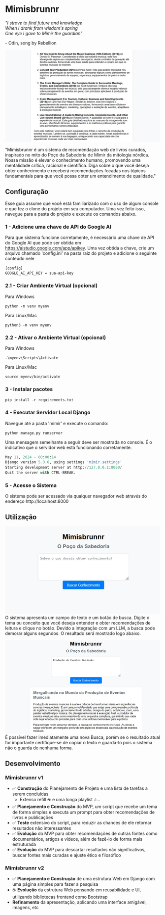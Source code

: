 # Mimisbrunnr

*"I strove to find future and knowledge  
When I drank from wisdom's spring  
One eye I gave to Mimir the guardian"*

\- Odin, song by Rebellion

![image](project_media/Example_03.jpg)


"Mimisbrunnr é um sistema de recomendação web de livros curados, inspirado no mito do Poço da Sabedoria de Mimir da mitologia nórdica. Nossa missão é elevar o conhecimento humano, promovendo uma mentalidade crítica, racional e científica. Diga sobre o que você deseja obter conhecimento e receberá recomendações focadas nos tópicos fundamentais para que você possa obter um entendimento de qualidade."


## Configuração
Esse guia assume que você está familiarizado com o uso de algum console e que fez o clone do projeto em seu computador. Uma vez feito isso, navegue para a pasta do projeto e execute os comandos abaixo.

### 1 - Adicione uma chave de API do Google AI
Para que sistema funcione corretamente, é necessário uma chave de API do Google AI que pode ser obtida em https://aistudio.google.com/app/apikey. Uma vez obtida a chave, crie um arquivo chamado 'config.ini' na pasta raiz do projeto e adicione o seguinte conteúdo nele

```
[config]
GOOGLE_AI_API_KEY = sua-api-key

```

### 2.1 - Criar Ambiente Virtual (opcional)
Para Windows
```
python -m venv myenv
```

Para Linux/Mac
```
python3 -m venv myenv
```

### 2.2 - Ativar o Ambiente Virtual (opcional)
Para Windows
```
.\myenv\Scripts\Activate
```

Para Linux/Mac
```
source myenv/bin/activate
```

### 3 - Instalar pacotes

```
pip install -r requirements.txt
```

### 4 - Executar Servidor Local Django
Navegue até a pasta 'mimir' e execute o comando:

```
python manage.py runserver
```

Uma mensagem semelhante a seguir deve ser mostrada no console. É o indicativo que o servidor web está funcionando corretamente.

```py
May 11, 2024 - 00:00:14
Django version 5.0.6, using settings 'mimir.settings'
Starting development server at http://127.0.0.1:8000/
Quit the server with CTRL-BREAK.
```

### 5 - Acesse o Sistema
O sistema pode ser acessado via qualquer navegador web através do endereço
http://localhost:8000 

## Utilização

![image](project_media/Example_04.jpg)
O sistema apresenta um campo de texto e um botão de busca. Digite o tema ou conceito que você deseja entender e obter recomendações de leitura e clique no botão. Devido a integração com um LLM, a busca pode demorar alguns segundos. O resultado será mostrado logo abaixo.

![image](project_media/Example_02.jpg)
É possível fazer imediatamente uma nova Busca, porém se o resultado atual for importante certifique-se de copiar o texto e guardá-lo pois o sistema não o guarda de nenhuma forma.


## Desenvolvimento
### Mimisbrunnr v1

- :white_check_mark: **Construção** do Planejamento de Projeto e uma lista de tarefas a serem concluídas
    - Extenso refill :coffee: e uma longa playlist :notes:...
- :white_check_mark: **Planejamento e Construção** do MVP, um script que recebe um tema de forma simples e executa um prompt para obter recomendações de livros e publicações
- :white_check_mark: **Teste** extensivo do script, para reduzir as chances de ele retornar resultados não interessantes
- :white_check_mark: **Evolução** do MVP para obter recomendações de outras fontes como documentários, artigos e vídeos, além de fazê-lo de forma mais estruturada
- :white_check_mark: **Evolução** do MVP para descartar resultados não significativos, buscar fontes mais curadas e ajuste ético e filosófico

### Mimisbrunnr v2

- :white_check_mark: **Planejamento e Construção** de uma estrutura Web em Django com uma página simples para fazer a pesquisa
- :coffee: **Evolução** da estrutura Web pensando em reusabilidade e UI, utilizando bibliotecas frontend como Bootstrap
- **Refinamento** da apresentação, aplicando uma interface amigável, imagens, etc
